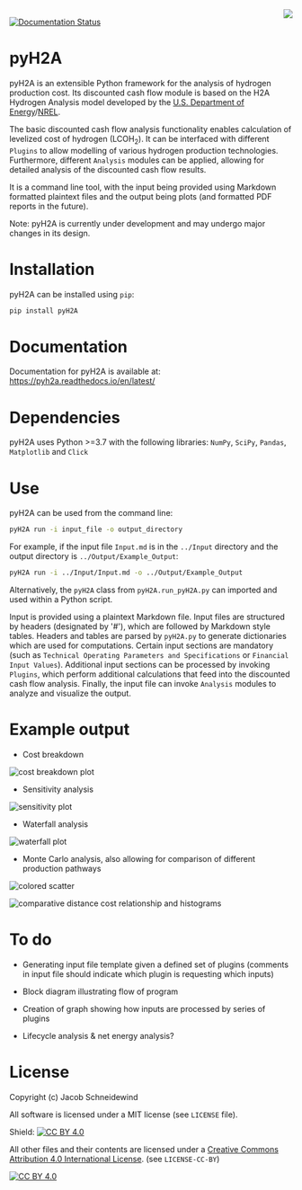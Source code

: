 <img align="right" src="https://github.com/jschneidewind/pyH2A/blob/master/src/pyH2A/Other/pyH2A.svg?raw=true"/>

[![Documentation Status](https://readthedocs.org/projects/pyh2a/badge/?version=latest)](https://pyh2a.readthedocs.io/en/latest/?badge=latest)

# pyH2A

pyH2A is an extensible Python framework for the analysis of hydrogen production cost. Its discounted cash flow module is based on the H2A Hydrogen Analysis model developed by the [U.S. Department of Energy](https://www.hydrogen.energy.gov/h2a_analysis.html)/[NREL](https://www.nrel.gov/hydrogen/h2a-production-models.html).

The basic discounted cash flow analysis functionality enables calculation of levelized cost of hydrogen (LCOH<sub>2</sub>). It can be interfaced with different `Plugins` to allow modelling of various hydrogen production technologies. Furthermore, different `Analysis` modules can be applied, allowing for detailed analysis of the discounted cash flow results.

It is a command line tool, with the input being provided using Markdown formatted plaintext files and the output being plots (and formatted PDF reports in the future).

Note: pyH2A is currently under development and may undergo major changes in its design.

# Installation

pyH2A can be installed using `pip`:

```bash
pip install pyH2A
```

# Documentation

Documentation for pyH2A is available at: https://pyh2a.readthedocs.io/en/latest/

# Dependencies

pyH2A uses Python >=3.7 with the following libraries: `NumPy`, `SciPy`, `Pandas`, `Matplotlib` and `Click`

# Use

pyH2A can be used from the command line:

```bash
pyH2A run -i input_file -o output_directory
```

For example, if the input file `Input.md` is in the `../Input` directory and the output directory is `../Output/Example_Output`:

```bash
pyH2A run -i ../Input/Input.md -o ../Output/Example_Output
```

Alternatively, the `pyH2A` class from `pyH2A.run_pyH2A.py` can imported and used within a Python script.

Input is provided using a plaintext Markdown file. Input files are structured by headers (designated by '#'), which are followed by Markdown style tables. Headers and tables are parsed by `pyH2A.py` to generate dictionaries which are used for computations. Certain input sections are mandatory (such as `Technical Operating Parameters and Specifications` or `Financial Input Values`). Additional input sections can be processed by invoking `Plugins`, which perform additional calculations that feed into the discounted cash flow analysis. Finally, the input file can invoke `Analysis` modules to analyze and visualize the output.

# Example output

* Cost breakdown

![cost breakdown plot](https://github.com/jschneidewind/pyH2A/blob/master/Example_Output/Cost_Breakdown_Plot.png?raw=True "Cost breakdown plot")

* Sensitivity analysis

![sensitivity plot](https://github.com/jschneidewind/pyH2A/blob/master/Example_Output/Sensitivity_Box_Plot.png?raw=true "Sensitivity plot")

* Waterfall analysis

![waterfall plot](https://github.com/jschneidewind/pyH2A/blob/master/Example_Output/Waterfall_Chart.png?raw=true "Waterfall plot")

* Monte Carlo analysis, also allowing for comparison of different production pathways

![colored scatter](https://github.com/jschneidewind/pyH2A/blob/master/Example_Output/Monte_Carlo_Colored_Scatter.png?raw=true "Colored Scatter")

![comparative distance cost relationship and histograms](https://github.com/jschneidewind/pyH2A/blob/master/Example_Output/Monte_Carlo_Combined_Plot.png?raw=true "Comparative distance cost relationship and histograms")

# To do

* Generating input file template given a defined set of plugins (comments in input file should indicate which plugin is requesting which inputs) 

* Block diagram illustrating flow of program

* Creation of graph showing how inputs are processed by series of plugins

* Lifecycle analysis & net energy analysis?

# License

Copyright (c) Jacob Schneidewind

All software is licensed under a MIT license (see `LICENSE` file).

Shield: [![CC BY 4.0][cc-by-shield]][cc-by]

All other files and their contents are licensed under a
[Creative Commons Attribution 4.0 International License][cc-by]. (see `LICENSE-CC-BY`)

[![CC BY 4.0][cc-by-image]][cc-by]

[cc-by]: http://creativecommons.org/licenses/by/4.0/
[cc-by-image]: https://i.creativecommons.org/l/by/4.0/88x31.png
[cc-by-shield]: https://img.shields.io/badge/License-CC%20BY%204.0-lightgrey.svg